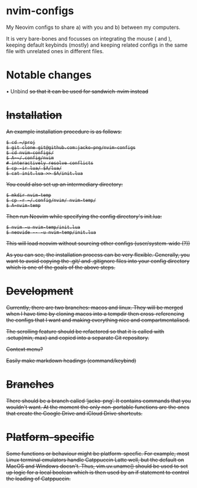 nvim-configs
============
My Neovim configs to share a) with you and b) between my computers.

It is very bare-bones and focusses on integrating the mouse (<S-ScrollWheel> and <C-ScrollWheel>), keeping default keybinds (mostly) and keeping related configs in the same file with unrelated ones in different files.

Notable changes
===============

• Unbind <s> so that it can be used for sandwich-nvim instead

Installation
============
An example installation procedure is as follows:

```
$ cd ~/proj
$ git clone git@github.com:jacko-png/nvim-configs
$ cd nvim-configs/
$ A=~/.config/nvim
# interactively resolve conflicts
$ cp -ir lua/ $A/lua/
$ cat init.lua >> $A/init.lua
```
You could also set up an intermediary directory:
```
$ mkdir nvim-temp
$ cp -r ~/.config/nvim/ nvim-temp/
$ A=nvim-temp
```
Then run Neovim while specifying the config directory's init.lua:

```
$ nvim -u nvim-temp/init.lua
$ neovide -- -u nvim-temp/init.lua
```

This will load neovim without sourcing other configs (user/system-wide (?))

As you can see, the installation process can be very flexible. Generally, you want to avoid copying the .git/ and .gitignore files into your config directory which is one of the goals of the above steps.

Development
===========
Currently, there are two branches: macos and linux. They will be merged when I have time by cloning macos into a tempdir then cross-referencing the configs that I want and making everything nice and compartmentalised.

The scrolling feature should be refactored so that it is called with .setup(min, max) and copied into a separate Git repository.

Context menu?

Easily make markdown headings (command/keybind)

Branches
========
There should be a branch called ‘jacko-png’. It contains commands that you wouldn't want. At the moment the only non-portable functions are the ones that create the Google Drive and iCloud Drive shortcuts.

Platform-specific
=================

Some functions or behaviour might be platform-specfic. For example, most Linux terminal emulators handle Catppuccin Latte well, but the default on MacOS and Windows doesn't. Thus, vim.uv.uname() should be used to set up logic for a local boolean which is then used by an if statement to control the loading of Catppuccin.
